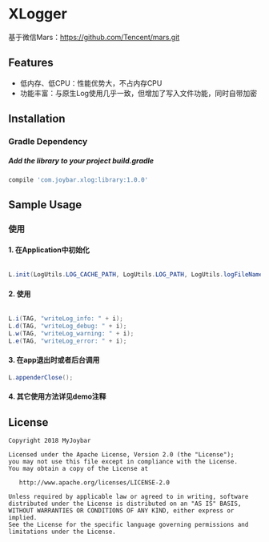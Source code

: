 # XLogger
基于微信Mars：https://github.com/Tencent/mars.git
## Features
 - 低内存、低CPU：性能优势大，不占内存CPU
 - 功能丰富：与原生Log使用几乎一致，但增加了写入文件功能，同时自带加密

   
## Installation
### Gradle Dependency

#####   Add the library to your project build.gradle

```gradle
compile 'com.joybar.xlog:library:1.0.0'

```

## Sample Usage

### 使用


#### 1. 在Application中初始化
```java
 
L.init(LogUtils.LOG_CACHE_PATH, LogUtils.LOG_PATH, LogUtils.logFileName(), LogUtils.PUB_KEY, LogUtils.CONSOLE_LOG_OPEN);

```

#### 2. 使用
```java
 
L.i(TAG, "writeLog_info: " + i);
L.d(TAG, "writeLog_debug: " + i);
L.w(TAG, "writeLog_warning: " + i);
L.e(TAG, "writeLog_error: " + i);
```

#### 3. 在app退出时或者后台调用
```java
L.appenderClose();

```
#### 4. 其它使用方法详见demo注释

## License

    Copyright 2018 MyJoybar

    Licensed under the Apache License, Version 2.0 (the "License");
    you may not use this file except in compliance with the License.
    You may obtain a copy of the License at

       http://www.apache.org/licenses/LICENSE-2.0

    Unless required by applicable law or agreed to in writing, software
    distributed under the License is distributed on an "AS IS" BASIS,
    WITHOUT WARRANTIES OR CONDITIONS OF ANY KIND, either express or implied.
    See the License for the specific language governing permissions and
    limitations under the License.   